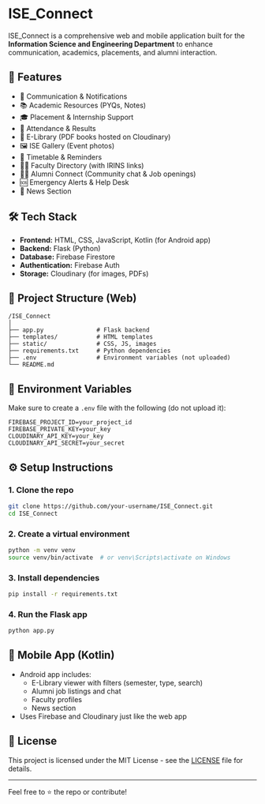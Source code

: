 # ISE_Connect

ISE_Connect is a comprehensive web and mobile application built for the **Information Science and Engineering Department** to enhance communication, academics, placements, and alumni interaction.

## 🚀 Features

- 📢 Communication & Notifications
- 📚 Academic Resources (PYQs, Notes)
- 🎓 Placement & Internship Support
- 🧾 Attendance & Results
- 📖 E-Library (PDF books hosted on Cloudinary)
- 🖼️ ISE Gallery (Event photos)
- 📅 Timetable & Reminders
- 🧑‍🏫 Faculty Directory (with IRINS links)
- 🧑‍🎓 Alumni Connect (Community chat & Job openings)
- 🆘 Emergency Alerts & Help Desk
- 📰 News Section

## 🛠️ Tech Stack

- **Frontend:** HTML, CSS, JavaScript, Kotlin (for Android app)
- **Backend:** Flask (Python)
- **Database:** Firebase Firestore
- **Authentication:** Firebase Auth
- **Storage:** Cloudinary (for images, PDFs)

## 📂 Project Structure (Web)

```
/ISE_Connect
│
├── app.py               # Flask backend
├── templates/           # HTML templates
├── static/              # CSS, JS, images
├── requirements.txt     # Python dependencies
├── .env                 # Environment variables (not uploaded)
└── README.md
```

## 🔐 Environment Variables

Make sure to create a `.env` file with the following (do not upload it):

```
FIREBASE_PROJECT_ID=your_project_id
FIREBASE_PRIVATE_KEY=your_key
CLOUDINARY_API_KEY=your_key
CLOUDINARY_API_SECRET=your_secret
```

## ⚙️ Setup Instructions

### 1. Clone the repo
```bash
git clone https://github.com/your-username/ISE_Connect.git
cd ISE_Connect
```

### 2. Create a virtual environment
```bash
python -m venv venv
source venv/bin/activate  # or venv\Scripts\activate on Windows
```

### 3. Install dependencies
```bash
pip install -r requirements.txt
```

### 4. Run the Flask app
```bash
python app.py
```

## 📱 Mobile App (Kotlin)

- Android app includes:
  - E-Library viewer with filters (semester, type, search)
  - Alumni job listings and chat
  - Faculty profiles
  - News section
- Uses Firebase and Cloudinary just like the web app


## 📄 License

This project is licensed under the MIT License - see the [LICENSE](LICENSE) file for details.

---

Feel free to ⭐ the repo or contribute!
